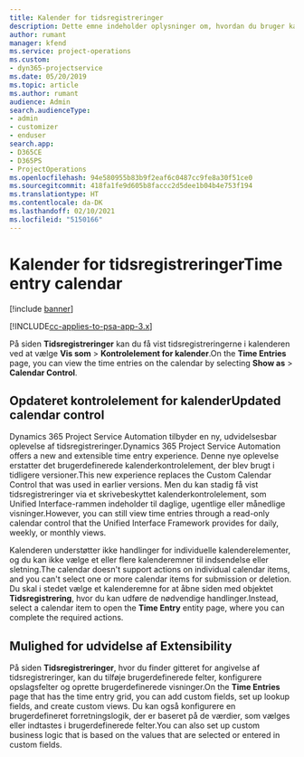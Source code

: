 ```yaml
---
title: Kalender for tidsregistreringer
description: Dette emne indeholder oplysninger om, hvordan du bruger kalenderen for tidsregistreringer.
author: rumant
manager: kfend
ms.service: project-operations
ms.custom:
- dyn365-projectservice
ms.date: 05/20/2019
ms.topic: article
ms.author: rumant
audience: Admin
search.audienceType:
- admin
- customizer
- enduser
search.app:
- D365CE
- D365PS
- ProjectOperations
ms.openlocfilehash: 94e580955b83b9f2eaf6c0487cc9fe8a30f51ce0
ms.sourcegitcommit: 418fa1fe9d605b8faccc2d5dee1b04b4e753f194
ms.translationtype: HT
ms.contentlocale: da-DK
ms.lasthandoff: 02/10/2021
ms.locfileid: "5150166"
---
```

# <a name="time-entry-calendar"></a><span data-ttu-id="98fae-103">Kalender for tidsregistreringer</span><span class="sxs-lookup"><span data-stu-id="98fae-103">Time entry calendar</span></span>

[!include [banner](../includes/psa-now-project-operations.md)]

[!INCLUDE[cc-applies-to-psa-app-3.x](../includes/cc-applies-to-psa-app-3x.md)]

<span data-ttu-id="98fae-104">På siden **Tidsregistreringer** kan du få vist tidsregistreringerne i kalenderen ved at vælge **Vis som** \> **Kontrolelement for kalender**.</span><span class="sxs-lookup"><span data-stu-id="98fae-104">On the **Time Entries** page, you can view the time entries on the calendar by selecting **Show as** \> **Calendar Control**.</span></span>

## <a name="updated-calendar-control"></a><span data-ttu-id="98fae-105">Opdateret kontrolelement for kalender</span><span class="sxs-lookup"><span data-stu-id="98fae-105">Updated calendar control</span></span>

<span data-ttu-id="98fae-106">Dynamics 365 Project Service Automation tilbyder en ny, udvidelsesbar oplevelse af tidsregistreringer.</span><span class="sxs-lookup"><span data-stu-id="98fae-106">Dynamics 365 Project Service Automation offers a new and extensible time entry experience.</span></span> <span data-ttu-id="98fae-107">Denne nye oplevelse erstatter det brugerdefinerede kalenderkontrolelement, der blev brugt i tidligere versioner.</span><span class="sxs-lookup"><span data-stu-id="98fae-107">This new experience replaces the Custom Calendar Control that was used in earlier versions.</span></span> <span data-ttu-id="98fae-108">Men du kan stadig få vist tidsregistreringer via et skrivebeskyttet kalenderkontrolelement, som Unified Interface-rammen indeholder til daglige, ugentlige eller månedlige visninger.</span><span class="sxs-lookup"><span data-stu-id="98fae-108">However, you can still view time entries through a read-only calendar control that the Unified Interface Framework provides for daily, weekly, or monthly views.</span></span>

<span data-ttu-id="98fae-109">Kalenderen understøtter ikke handlinger for individuelle kalenderelementer, og du kan ikke vælge et eller flere kalenderemner til indsendelse eller sletning.</span><span class="sxs-lookup"><span data-stu-id="98fae-109">The calendar doesn't support actions on individual calendar items, and you can't select one or more calendar items for submission or deletion.</span></span> <span data-ttu-id="98fae-110">Du skal i stedet vælge et kalenderemne for at åbne siden med objektet **Tidsregistrering**, hvor du kan udføre de nødvendige handlinger.</span><span class="sxs-lookup"><span data-stu-id="98fae-110">Instead, select a calendar item to open the **Time Entry** entity page, where you can complete the required actions.</span></span>

## <a name="extensibility"></a><span data-ttu-id="98fae-111">Mulighed for udvidelse af </span><span class="sxs-lookup"><span data-stu-id="98fae-111">Extensibility</span></span>

<span data-ttu-id="98fae-112">På siden **Tidsregistreringer**, hvor du finder gitteret for angivelse af tidsregistreringer, kan du tilføje brugerdefinerede felter, konfigurere opslagsfelter og oprette brugerdefinerede visninger.</span><span class="sxs-lookup"><span data-stu-id="98fae-112">On the **Time Entries** page that has the time entry grid, you can add custom fields, set up lookup fields, and create custom views.</span></span> <span data-ttu-id="98fae-113">Du kan også konfigurere en brugerdefineret forretningslogik, der er baseret på de værdier, som vælges eller indtastes i brugerdefinerede felter.</span><span class="sxs-lookup"><span data-stu-id="98fae-113">You can also set up custom business logic that is based on the values that are selected or entered in custom fields.</span></span>

